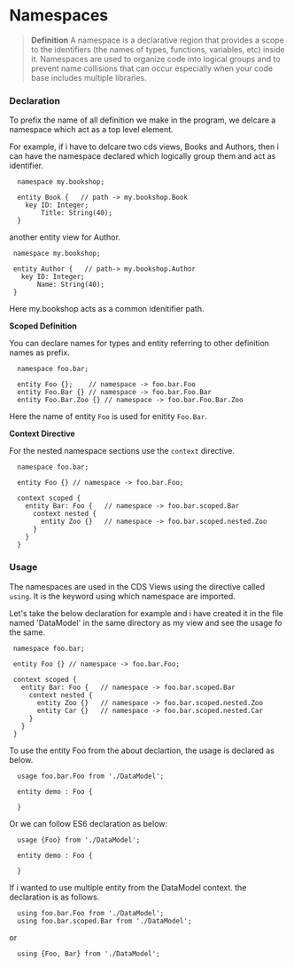 # Namespaces 

>**Definition**
>A namespace is a declarative region that provides a scope to the identifiers (the names of types, functions, variables, etc) inside it. Namespaces are used to organize code into logical groups and to prevent name collisions that can occur especially when your code base includes multiple libraries.

### Declaration

To prefix the name of all definition we make in the program, we delcare a namespace which act as a top level element. 

For example, if i have to delcare two cds views, Books and Authors, then i can have the namespace declared which logically group them and act as identifier.

```
  namespace my.bookshop;
  
  entity Book {   // path -> my.bookshop.Book
    key ID: Integer;
        Title: String(40);
  }
 ```
 
 another entity view for Author. 
 
 ```
  namespace my.bookshop;
  
  entity Author {   // path-> my.bookshop.Author
    key ID: Integer;
        Name: String(40);
  }
  ```
  
  Here my.bookshop acts as a common idenitifier path. 
  
  **Scoped Definition** 
  
  You can declare names for types and entity referring to other definition names as prefix. 
  
  ```
    namespace foo.bar; 
    
    entity Foo {};    // namespace -> foo.bar.Foo
    entity Foo.Bar {} // namespace -> foo.bar.Foo.Bar
    entity Foo.Bar.Zoo {} // namespace -> foo.bar.Foo.Bar.Zoo
  ```
  
  Here the name of entity ```Foo``` is used for enitity ```Foo.Bar```. 
  
  **Context Directive** 
  
  For the nested namespace sections use the ```context``` directive. 
  
  ```
    namespace foo.bar;
    
    entity Foo {} // namespace -> foo.bar.Foo;
    
    context scoped {
      entity Bar: Foo {   // namespace -> foo.bar.scoped.Bar
        context nested {
          entity Zoo {}   // namespace -> foo.bar.scoped.nested.Zoo
        }
      }
    }
  ```
  
  ### Usage 
  
  The namespaces are used in the CDS Views using the directive called ```using```. It is the keyword using which namespace are imported. 
  
  Let's take the below declaration for example and i have created it in the file named 'DataModel' in the same directory as my view and see the usage fo the same. 
   ```
    namespace foo.bar;
    
    entity Foo {} // namespace -> foo.bar.Foo;
    
    context scoped {
      entity Bar: Foo {   // namespace -> foo.bar.scoped.Bar
        context nested {
          entity Zoo {}   // namespace -> foo.bar.scoped.nested.Zoo
          entity Car {}   // namespace -> foo.bar.scoped.nested.Car
        }
      }
    }
  ```
  
  To use the entity Foo from the about declartion, the usage is declared as below. 
  
  ```
    usage foo.bar.Foo from './DataModel';
    
    entity demo : Foo {
    
    }
  ```
  
  Or we can follow ES6 declaration as below:
  
  ``` 
    usage {Foo} from './DataModel';
    
    entity demo : Foo {
    
    }
  ```
  
  If i wanted to use multiple entity from the DataModel context. the declaration is as follows. 
  
  ```
    using foo.bar.Foo from './DataModel';
    using foo.bar.scoped.Bar from './DataModel';
  ```
  
  or 
  
  ```
    using {Foo, Bar} from './DataModel';
  ```
  
  
  
    
  
  
